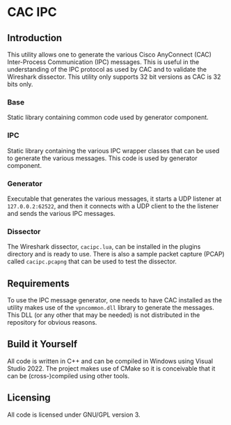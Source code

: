 # CAC IPC
## Introduction

This utility allows one to generate the various Cisco AnyConnect (CAC) Inter-Process Communication (IPC) messages. This is useful in the understanding of the IPC protocol as used by CAC and to validate the Wireshark dissector. This utility only supports 32 bit versions as CAC is 32 bits only.

### Base

Static library containing common code used by generator component.

### IPC

Static library containing the various IPC wrapper classes that can be used to generate the various messages. This code is used by generator component.

### Generator

Executable that generates the various messages, it starts a UDP listener at `127.0.0.2:62522`, and then it connects with a UDP client to the the listener and sends the various IPC messages.

### Dissector

The Wireshark dissector, `cacipc.lua`, can be installed in the plugins directory and is ready to use. There is also a sample packet capture (PCAP) called `cacipc.pcapng` that can be used to test the dissector.

## Requirements

To use the IPC message generator, one needs to have CAC installed as the utility makes use of the `vpncommon.dll` library to generate the messages. This DLL (or any other that may be needed) is not distributed in the repository for obvious reasons.

## Build it Yourself

All code is written in C++ and can be compiled in Windows using Visual Studio 2022. The project makes use of CMake so it is conceivable that it can be (cross-)compiled using other tools.

## Licensing

All code is licensed under GNU/GPL version 3.

